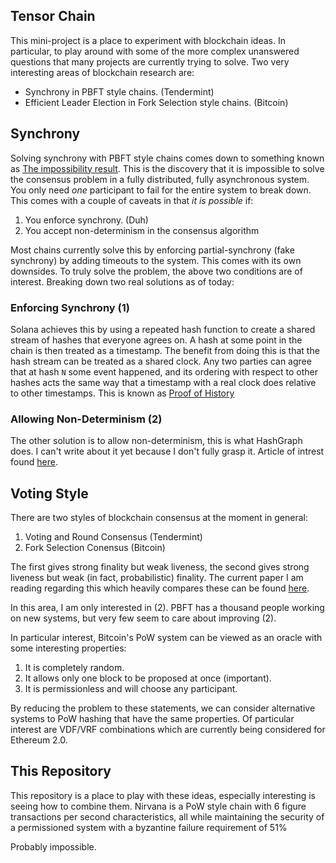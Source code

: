 Tensor Chain
--------------------------------------------------------------------------------

This mini-project is a place to experiment with blockchain ideas. In
particular, to play around with some of the more complex unanswered questions
that many projects are currently trying to solve. Two very interesting areas of
blockchain research are:

* Synchrony in PBFT style chains. (Tendermint)
* Efficient Leader Election in Fork Selection style chains. (Bitcoin)


## Synchrony

Solving synchrony with PBFT style chains comes down to something known as [The
impossibility result][1]. This is the discovery that it is impossible to solve
the consensus problem in a fully distributed, fully asynchronous system. You
only need _one_ participant to fail for the entire system to break down. This
comes with a couple of caveats in that _it is possible_ if:

1. You enforce synchrony. (Duh)
2. You accept non-determinism in the consensus algorithm

Most chains currently solve this by enforcing partial-synchrony (fake
synchrony) by adding timeouts to the system. This comes with its own downsides.
To truly solve the problem, the above two conditions are of interest. Breaking
down two real solutions as of today:

### Enforcing Synchrony (1)
Solana achieves this by using a repeated hash function to create a shared
stream of hashes that everyone agrees on. A hash at some point in the chain is
then treated as a timestamp. The benefit from doing this is that the hash
stream can be treated as a shared clock. Any two parties can agree that at hash
`N` some event happened, and its ordering with respect to other hashes acts the
same way that a timestamp with a real clock does relative to other timestamps.
This is known as [Proof of History][2]

### Allowing Non-Determinism (2)
The other solution is to allow non-determinism, this is what HashGraph does. I
can't write about it yet because I don't fully grasp it. Article of intrest found
[here][3].


## Voting Style

There are two styles of blockchain consensus at the moment in general:

1. Voting and Round Consensus (Tendermint)
2. Fork Selection Conensus (Bitcoin)

The first gives strong finality but weak liveness, the second gives strong
liveness but weak (in fact, probabilistic) finality. The current paper I am
reading regarding this which heavily compares these can be found [here][4].

In this area, I am only interested in (2). PBFT has a thousand people working
on new systems, but very few seem to care about improving (2).

In particular interest, Bitcoin's PoW system can be viewed as an oracle with
some interesting properties:

1. It is completely random.
2. It allows only one block to be proposed at once (important).
3. It is permissionless and will choose any participant.

By reducing the problem to these statements, we can consider alternative
systems to PoW hashing that have the same properties. Of particular interest
are VDF/VRF combinations which are currently being considered for Ethereum 2.0.

This Repository
--------------------------------------------------------------------------------

This repository is a place to play with these ideas, especially interesting is
seeing how to combine them. Nirvana is a PoW style chain with 6 figure
transactions per second characteristics, all while maintaining the security of
a permissioned system with a byzantine failure requirement of 51%

Probably impossible.

[1]: https://groups.csail.mit.edu/tds/papers/Lynch/jacm85.pdf
[2]: https://medium.com/solana-labs/proof-of-history-a-clock-for-blockchain-cf47a61a9274
[3]: https://hackernoon.com/demystifying-hashgraph-benefits-and-challenges-d605e5c0cee5
[4]: https://dahliamalkhi.files.wordpress.com/2016/08/blockchainbft-beatcs2017.pdf

